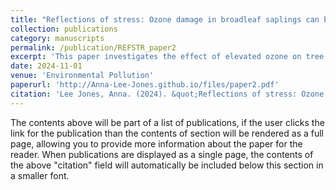 ```yaml
---
title: "Reflections of stress: Ozone damage in broadleaf saplings can be identified from hyperspectral leaf reflectance"
collection: publications
category: manuscripts
permalink: /publication/REFSTR_paper2
excerpt: 'This paper investigates the effect of elevated ozone on tree leaf reflectance in saplings under experimental conditions.'
date: 2024-11-01
venue: 'Environmental Pollution'
paperurl: 'http://Anna-Lee-Jones.github.io/files/paper2.pdf'
citation: 'Lee Jones, Anna. (2024). &quot;Reflections of stress: Ozone damage in broadleaf saplings can be identified from hyperspectral leaf reflectance.&quot; <i>Environmental Pollution</i>. 360(124642).'
---
```

The contents above will be part of a list of publications, if the user clicks the link for the publication than the contents of section will be rendered as a full page, allowing you to provide more information about the paper for the reader. When publications are displayed as a single page, the contents of the above "citation" field will automatically be included below this section in a smaller font.
